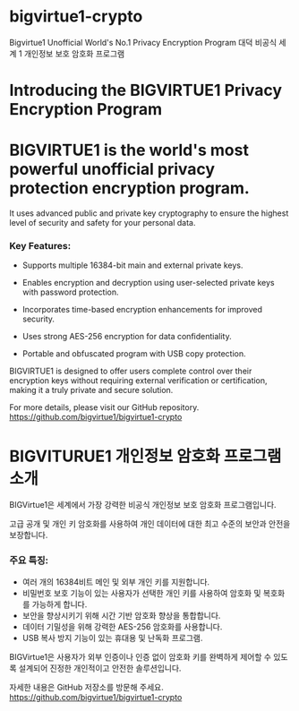 # bigvirtue1-crypto
Bigvirtue1 Unofficial World's No.1 Privacy Encryption Program 대덕 비공식 세계 1 개인정보 보호 암호화 프로그램
# Introducing the BIGVIRTUE1 Privacy Encryption Program

# BIGVIRTUE1 is the world's most powerful unofficial privacy protection encryption program.

It uses advanced public and private key cryptography to ensure the highest level of security and safety for your personal data.

### Key Features:

- Supports multiple 16384-bit main and external private keys.

- Enables encryption and decryption using user-selected private keys with password protection.
- Incorporates time-based encryption enhancements for improved security.
- Uses strong AES-256 encryption for data confidentiality.
- Portable and obfuscated program with USB copy protection.

BIGVIRTUE1 is designed to offer users complete control over their encryption keys without requiring external verification or certification, making it a truly private and secure solution.

For more details, please visit our GitHub repository. https://github.com/bigvirtue1/bigvirtue1-crypto

# BIGVITURUE1 개인정보 암호화 프로그램 소개

BIGVirtue1은 세계에서 가장 강력한 비공식 개인정보 보호 암호화 프로그램입니다.

고급 공개 및 개인 키 암호화를 사용하여 개인 데이터에 대한 최고 수준의 보안과 안전을 보장합니다.

### 주요 특징:

- 여러 개의 16384비트 메인 및 외부 개인 키를 지원합니다.
- 비밀번호 보호 기능이 있는 사용자가 선택한 개인 키를 사용하여 암호화 및 복호화를 가능하게 합니다.
- 보안을 향상시키기 위해 시간 기반 암호화 향상을 통합합니다.
- 데이터 기밀성을 위해 강력한 AES-256 암호화를 사용합니다.
- USB 복사 방지 기능이 있는 휴대용 및 난독화 프로그램.

BIGVirtue1은 사용자가 외부 인증이나 인증 없이 암호화 키를 완벽하게 제어할 수 있도록 설계되어 진정한 개인적이고 안전한 솔루션입니다.

자세한 내용은 GitHub 저장소를 방문해 주세요. https://github.com/bigvirtue1/bigvirtue1-crypto
